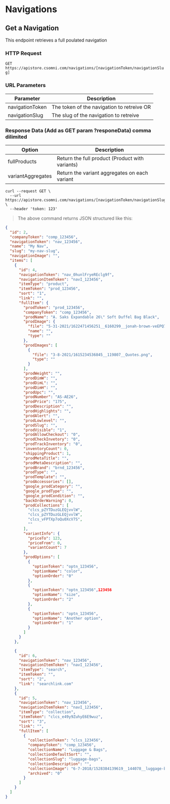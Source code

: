 # Navigations

## Get a Navigation

This endpoint retrieves a full poulated navigation

### HTTP Request

`GET https://apistore.csomni.com/navigations/[navigationToken/navigationSlug]`

### URL Parameters

| Parameter       | Description                                |
| --------------- | ------------------------------------------ |
| navigationToken | The token of the navigation to retreive OR |
| navigationSlug  | The slug of the navigation to retreive     |

### Response Data (Add as GET param ?responeData) comma dilimited

| Option            | Description                                     |
| ----------------- | ----------------------------------------------- |
| fullProducts      | Return the full product (Product with variants) |
| variantAggregates | Return the variant aggregates on each variant   |

```shell
curl --request GET \
  --url https://apistore.csomni.com/navigations/[navigationToken/navigationSlug] \
  --header 'token: 123'
```

> The above command returns JSON structured like this:

```json
{
  "id": 2,
  "companyToken": "comp_123456",
  "navigationToken": "nav_123456",
  "name": "My Nav",
  "slug": "my-nav-slug",
  "navigationImage": "",
  "items": [
    {
      "id": 4,
      "navigationToken": "nav_0hunlFryeREclg9f",
      "navigationItemToken": "navI_123456",
      "itemType": "product",
      "itemToken": "prod_123456",
      "sort": "1",
      "link": "",
      "fullItem": {
        "prodToken": "prod_123456",
        "companyToken": "comp_123456",
        "prodName": "A. Saks Expandable 26\" Soft Duffel Bag Black",
        "prodImage": {
          "file": "5-31-2021/1622471456251__6160299__jonah-brown-veEPQ7aOx8w-unsplash.jpg",
          "name": "",
          "type": ""
        },
        "prodImages": [
          {
            "file": "3-8-2021/1615234536845__119807__Quotes.png",
            "type": ""
          }
        ],
        "prodWeight": "",
        "prodDimW": "",
        "prodDimL": "",
        "prodDimH": "",
        "prodUpc": "",
        "prodNumber": "AS-AE26",
        "prodPrice": "175",
        "prodDescription": "",
        "prodHighlights": "",
        "prodAlert": "",
        "prodLowlevel": "",
        "prodSlug": "",
        "prodVisible": "1",
        "prodAllowCheckout": "0",
        "prodCheckInvetory": "0",
        "prodTrackInventory": "0",
        "inventoryCount": 0,
        "shippingProduct": 1,
        "prodMetaTitle": "",
        "prodMetaDescription": "",
        "prodBrand": "brnd_123456",
        "prodType": "",
        "prodTemplate": "",
        "prodAccessories": [],
        "google_prodCategory": "",
        "google_prodType": "",
        "google_prodCondition": "",
        "backOrderWarning": 0,
        "prodCollections": [
          "clcs_pZYTDuzGLEQjvvlW",
          "clcs_pZYTDuzGLEQjvvlW",
          "clcs_vFPTXp7oQu0XcV7S",
          ""
        ],
        "variantInfo": {
          "priceTo": 123,
          "priceFrom": 0,
          "variantCount": 7
        },
        "prodOptions": [
          {
            "optionToken": "optn_123456",
            "optionName": "color",
            "optionOrder": "0"
          },
          {
            "optionToken": "optn_123456",123456
            "optionName": "size",
            "optionOrder": "2"
          },
          {
            "optionToken": "optn_123456",
            "optionName": "Another option",
            "optionOrder": "1"
          }
        ]
      }
    },

    {
      "id": 6,
      "navigationToken": "nav_123456",
      "navigationItemToken": "navI_123456",
      "itemType": "search",
      "itemToken": "",
      "sort": "2",
      "link": "searchlink.com"
    },
    {
      "id": 5,
      "navigationToken": "nav_123456",
      "navigationItemToken": "navI_123456",
      "itemType": "collection",
      "itemToken": "clcs_e49y9ZuhyE6E9wuz",
      "sort": "3",
      "link": "",
      "fullItem": [
        {
          "collectionToken": "clcs_123456",
          "companyToken": "comp_123456",
          "collectionName": "Luggage & Bags",
          "collectionDefaultSort": "",
          "collectionSlug": "luggage-bags",
          "collectionDescription": "",
          "collectionImage": "6-7-2018/1528384139619__144078__luggage-bags.jpg",
          "archived": "0"
        }
      ]
    }
  ]
}
```
